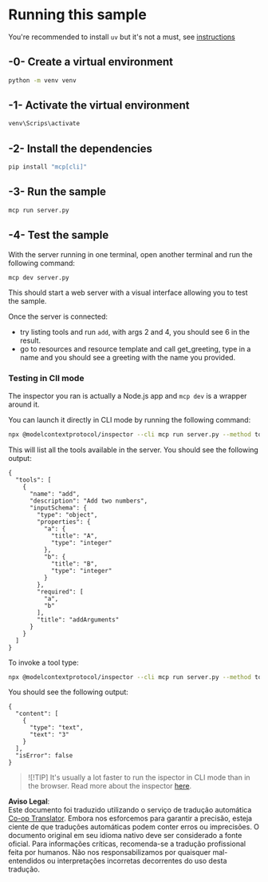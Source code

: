 <!--
CO_OP_TRANSLATOR_METADATA:
{
  "original_hash": "c49dc211615eefbcd6ea6e7d9f2d4e39",
  "translation_date": "2025-05-29T20:23:16+00:00",
  "source_file": "03-GettingStarted/01-first-server/solution/python/README.md",
  "language_code": "br"
}
-->
# Running this sample

You're recommended to install `uv` but it's not a must, see [instructions](https://docs.astral.sh/uv/#highlights)

## -0- Create a virtual environment

```bash
python -m venv venv
```

## -1- Activate the virtual environment

```bash
venv\Scrips\activate
```

## -2- Install the dependencies

```bash
pip install "mcp[cli]"
```

## -3- Run the sample


```bash
mcp run server.py
```

## -4- Test the sample

With the server running in one terminal, open another terminal and run the following command:

```bash
mcp dev server.py
```

This should start a web server with a visual interface allowing you to test the sample.

Once the server is connected: 

- try listing tools and run `add`, with args 2 and 4, you should see 6 in the result.
- go to resources and resource template and call get_greeting, type in a name and you should see a greeting with the name you provided.

### Testing in ClI mode

The inspector you ran is actually a Node.js app and `mcp dev` is a wrapper around it. 

You can launch it directly in CLI mode by running the following command:

```bash
npx @modelcontextprotocol/inspector --cli mcp run server.py --method tools/list
```

This will list all the tools available in the server. You should see the following output:

```text
{
  "tools": [
    {
      "name": "add",
      "description": "Add two numbers",
      "inputSchema": {
        "type": "object",
        "properties": {
          "a": {
            "title": "A",
            "type": "integer"
          },
          "b": {
            "title": "B",
            "type": "integer"
          }
        },
        "required": [
          "a",
          "b"
        ],
        "title": "addArguments"
      }
    }
  ]
}
```

To invoke a tool type:

```bash
npx @modelcontextprotocol/inspector --cli mcp run server.py --method tools/call --tool-name add --tool-arg a=1 --tool-arg b=2
```

You should see the following output:

```text
{
  "content": [
    {
      "type": "text",
      "text": "3"
    }
  ],
  "isError": false
}
```

> ![!TIP]
> It's usually a lot faster to run the ispector in CLI mode than in the browser.
> Read more about the inspector [here](https://github.com/modelcontextprotocol/inspector).

**Aviso Legal**:  
Este documento foi traduzido utilizando o serviço de tradução automática [Co-op Translator](https://github.com/Azure/co-op-translator). Embora nos esforcemos para garantir a precisão, esteja ciente de que traduções automáticas podem conter erros ou imprecisões. O documento original em seu idioma nativo deve ser considerado a fonte oficial. Para informações críticas, recomenda-se a tradução profissional feita por humanos. Não nos responsabilizamos por quaisquer mal-entendidos ou interpretações incorretas decorrentes do uso desta tradução.